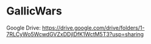 # GallicWars

Google Drive: https://drive.google.com/drive/folders/1-7RLCyWo5WcwdGVZxDDjlDfK1WctM5T3?usp=sharing
